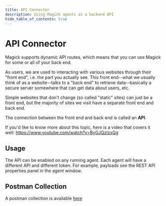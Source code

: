 ```yaml
---
title: API Connector
description: Using Magick agents as a backend API
hide_table_of_contents: true
---
```


# API Connector

Magick supports dynamic API routes, which means that you can use Magick for some or all of your back end.

As users, we are used to interacting with various websites through their "front end", i.e. the part you actually see. This front end--what we usually think of as a website--talks to a "back end" to retrieve data--basically a secure server somewhere that can get data about users, etc.

Simple websites that don't change (so called "static" sites) can just be a front end, but the majority of sites we visit have a separate front end and back end.

The connection between the front end and back end is called an <strong>API</strong>.

If you'd like to know more about this topic, here is a video that covers it well:
https://www.youtube.com/watch?v=ByGJQzlzxQg

## Usage

The API can be enabled on any running agent. Each agent will have a different API and different token. For example, payloads see the REST API properties panel in the agent window.

## Postman Collection

A postman collection is available [here](https://raw.githubusercontent.com/Oneirocom/Magick/development/apps/docs/docs/Magick%20REST%20API.postman_collection.json)
